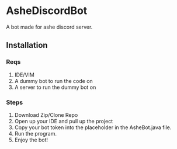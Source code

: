 # AsheDiscordBot

A bot made for ashe discord server.

## Installation
### Reqs
1. IDE/VIM
2. A dummy bot to run the code on
3. A server to run the dummy bot on

### Steps
1. Download Zip/Clone Repo
2. Open up your IDE and pull up the project
3. Copy your bot token into the placeholder in the AsheBot.java file.
4. Run the program.
5. Enjoy the bot!

